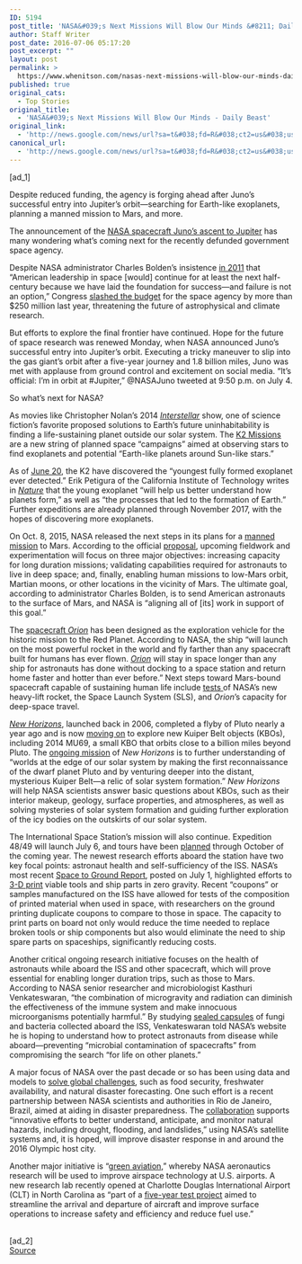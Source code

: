 ```yaml
---
ID: 5194
post_title: 'NASA&#039;s Next Missions Will Blow Our Minds &#8211; Daily Beast'
author: Staff Writer
post_date: 2016-07-06 05:17:20
post_excerpt: ""
layout: post
permalink: >
  https://www.whenitson.com/nasas-next-missions-will-blow-our-minds-daily-beast/
published: true
original_cats:
  - Top Stories
original_title:
  - 'NASA&#039;s Next Missions Will Blow Our Minds - Daily Beast'
original_link:
  - 'http://news.google.com/news/url?sa=t&#038;fd=R&#038;ct2=us&#038;usg=AFQjCNHbWI4ZsC0z6z_gExVksOsYFH4hXg&#038;clid=c3a7d30bb8a4878e06b80cf16b898331&#038;cid=52779145952780&#038;ei=X5R8V4j8N9aMuwKeuKXIDw&#038;url=http://www.thedailybeast.com/articles/2016/07/06/nasa-s-next-missions-will-blow-our-minds.html'
canonical_url:
  - 'http://news.google.com/news/url?sa=t&#038;fd=R&#038;ct2=us&#038;usg=AFQjCNHbWI4ZsC0z6z_gExVksOsYFH4hXg&#038;clid=c3a7d30bb8a4878e06b80cf16b898331&#038;cid=52779145952780&#038;ei=X5R8V4j8N9aMuwKeuKXIDw&#038;url=http://www.thedailybeast.com/articles/2016/07/06/nasa-s-next-missions-will-blow-our-minds.html'
---
```

 [ad_1]
<br><p>Despite reduced funding, the agency is forging ahead after Juno’s successful entry into Jupiter’s orbit—searching for Earth-like exoplanets, planning a manned mission to Mars, and more.</p><div readability="83.351063829787"><div class="wrapper text" readability="24.171974522293"><p>The announcement of the <a href="http://www.thedailybeast.com/cheats/2016/07/04/nasa-s-juno-prepares-to-enter-jupiter.html"><u>NASA spacecraft Juno’s ascent to Jupiter</u></a> has many wondering what’s coming next for the recently defunded government space agency.</p></div><div class="wrapper text" readability="34.591145833333"><p>Despite NASA administrator Charles Bolden’s insistence <a href="http://www.nasa.gov/about/whats_next.html"><u>in 2011</u></a> that “American leadership in space [would] continue for at least the next half-century because we have laid the foundation for success—and failure is not an option,” Congress <a href="http://www.ibtimes.com/nasa-budget-cuts-2015-scientists-criticize-house-spending-bill-threatens-climate-1906459"><u>slashed the budget</u></a> for the space agency by more than $250 million last year, threatening the future of astrophysical and climate research. </p></div><div class="wrapper text" readability="38"><p>But efforts to explore the final frontier have continued. Hope for the future of space research was renewed Monday, when NASA announced Juno’s successful entry into Jupiter’s orbit. Executing a tricky maneuver to slip into the gas giant’s orbit after a five-year journey and 1.8 billion miles, Juno was met with applause from ground control and excitement on social media. “It’s official: I’m in orbit at #Jupiter,” @NASAJuno tweeted at 9:50 p.m. on July 4. </p></div><div class="wrapper text" readability="32"><p>So what’s next for NASA?</p></div><div class="wrapper text" readability="33.854922279793"><p>As movies like Christopher Nolan’s 2014 <a href="http://www.thedailybeast.com/articles/2014/11/07/interstellar-a-2014-space-odyssey.html"><i><u>Interstellar</u></i></a> show, one of science fiction’s favorite proposed solutions to Earth’s future uninhabitability is finding a life-sustaining planet outside our solar system. The <a href="http://keplerscience.arc.nasa.gov/objectives.html"><u>K2 Missions</u></a> are a new string of planned space “campaigns” aimed at observing stars to find exoplanets and potential “Earth-like planets around Sun-like stars.”</p></div><div class="wrapper text" readability="36.834905660377"><p>As of <a href="http://www.nasa.gov/feature/jpl/nasas-k2-finds-newborn-exoplanet-around-young-star"><u>June 20</u></a>, the K2 have discovered the “youngest fully formed exoplanet ever detected.” Erik Petigura of the California Institute of Technology writes in <a href="http://www.nature.com/nature/journal/vaop/ncurrent/full/nature18293.html"><i><u>Nature</u></i></a> that the young exoplanet “will help us better understand how planets form,” as well as “the processes that led to the formation of Earth.” Further expeditions are already planned through November 2017, with the hopes of discovering more exoplanets.</p></div><div class="wrapper text" readability="43.410914927769"><p>On Oct. 8, 2015, NASA released the next steps in its plans for a <a href="http://www.nasa.gov/press-release/nasa-releases-plan-outlining-next-steps-in-the-journey-to-mars"><u>manned mission</u></a> to Mars. According to the official <a href="http://www.nasa.gov/sites/default/files/atoms/files/journey-to-mars-next-steps-20151008_508.pdf"><u>proposal</u></a>, upcoming fieldwork and experimentation will focus on three major objectives: increasing capacity for long duration missions; validating capabilities required for astronauts to live in deep space; and, finally, enabling human missions to low-Mars orbit, Martian moons, or other locations in the vicinity of Mars. The ultimate goal, according to administrator Charles Bolden, is to send American astronauts to the surface of Mars, and NASA is “aligning all of [its] work in support of this goal.”</p></div><div class="wrapper text" readability="36.409017713366"><p>The <a href="https://www.nasa.gov/exploration/systems/sls/multimedia/welding-wonder-completes-hardware-for-first-flight-of-SLS-rocket"><u>spacecraft </u><i><u>Orion</u></i></a> has been designed as the exploration vehicle for the historic mission to the Red Planet. According to NASA, the ship “will launch on the most powerful rocket in the world and fly farther than any spacecraft built for humans has ever flown. <a href="http://www.thedailybeast.com/articles/2014/12/05/nasa-launches-orion-in-fiery-specatacle.html"><i><u>Orion</u></i></a> will stay in space longer than any ship for astronauts has done without docking to a space station and return home faster and hotter than ever before.” Next steps toward Mars-bound spacecraft capable of sustaining human life include <a href="http://www.nasa.gov/image-feature/booster-test-for-space-launch-system-rocket-1"><u>tests </u></a>of NASA’s new heavy-lift rocket, the Space Launch System (SLS), and <i>Orion</i>’s capacity for deep-space travel.<br/></p></div><div class="wrapper text" readability="42.96992481203"><p><a href="http://www.thedailybeast.com/cheats/2016/03/04/clouds-spotted-on-pluto-for-first-time.html"><i><u>New Horizons</u></i></a>, launched back in 2006, completed a flyby of Pluto nearly a year ago and is now <a href="http://www.nasa.gov/feature/nasa-s-new-horizons-team-selects-potential-kuiper-belt-flyby-target"><u>moving on</u></a> to explore new Kuiper Belt objects (KBOs), including 2014 MU69, a small KBO that orbits close to a billion miles beyond Pluto. The <a href="http://www.nasa.gov/mission_pages/newhorizons/overview/index.html"><u>ongoing mission</u></a> of <i>New Horizons</i> is to further understanding of “worlds at the edge of our solar system by making the first reconnaissance of the dwarf planet Pluto and by venturing deeper into the distant, mysterious Kuiper Belt—a relic of solar system formation.” <i>New Horizons</i> will help NASA scientists answer basic questions about KBOs, such as their interior makeup, geology, surface properties, and atmospheres, as well as solving mysteries of solar system formation and guiding further exploration of the icy bodies on the outskirts of our solar system. </p></div><div class="wrapper text" readability="38.256880733945"><p>The International Space Station’s mission will also continue. Expedition 48/49 will launch July 6, and tours have been <a href="https://www.nasa.gov/mission_pages/station/expeditions/future.html"><u>planned</u></a> through October of the coming year. The newest research efforts aboard the station have two key focal points: astronaut health and self-sufficiency of the ISS. NASA’s most recent <a href="https://www.nasa.gov/mission_pages/station/research/index.html"><u>Space to Ground Report</u></a>, posted on July 1, highlighted efforts to <a href="https://www.nasa.gov/mission_pages/station/research/index.html"><u>3-D print</u></a> viable tools and ship parts in zero gravity. Recent “coupons” or samples manufactured on the ISS have allowed for tests of the composition of printed material when used in space, with researchers on the ground printing duplicate coupons to compare to those in space. The capacity to print parts on board not only would reduce the time needed to replace broken tools or ship components but also would eliminate the need to ship spare parts on spaceships, significantly reducing costs. </p></div><div class="wrapper text" readability="38.228232189974"><p>Another critical ongoing research initiative focuses on the health of astronauts while aboard the ISS and other spacecraft, which will prove essential for enabling longer duration trips, such as those to Mars. According to NASA senior researcher and microbiologist Kasthuri Venkateswaran, “the combination of microgravity and radiation can diminish the effectiveness of the immune system and make innocuous microorganisms potentially harmful.” By studying <a href="http://www.nasa.gov/feature/jpl/microbes-in-space-jpl-researcher-explores-tiny-life"><u>sealed capsules</u></a> of fungi and bacteria collected aboard the ISS, Venkateswaran told NASA’s website he is hoping to understand how to protect astronauts from disease while aboard—preventing “microbial contamination of spacecrafts” from compromising the search “for life on other planets.”</p></div><div class="wrapper text" readability="45.221864951768"><p>A major focus of NASA over the past decade or so has been using data and models to <a href="http://www.nasa.gov/content/esd-partners-help-turn-data-into-action"><u>solve global challenges</u></a>, such as food security, freshwater availability, and natural disaster forecasting. One such effort is a recent partnership between NASA scientists and authorities in Rio de Janeiro, Brazil, aimed at aiding in disaster preparedness. The <a href="http://www.nasa.gov/feature/goddard/2016/nasa-to-aid-disaster-preparedness-in-rio-de-janeiro"><u>collaboration</u></a> supports “innovative efforts to better understand, anticipate, and monitor natural hazards, including drought, flooding, and landslides,” using NASA’s satellite systems and, it is hoped, will improve disaster response in and around the 2016 Olympic host city. </p></div><div class="wrapper text" readability="33.006928406467"><p>Another major initiative is “<a href="http://www.nasa.gov/aero/nasa-partners-open-new-research-lab-at-charlotte-airport"><u>green aviation</u></a>,” whereby NASA aeronautics research will be used to improve airspace technology at U.S. airports. A new research lab recently opened at Charlotte Douglas International Airport (CLT) in North Carolina as “part of a <a href="http://www.nasa.gov/feature/ames/nasa-launches-5-year-tech-demo-to-improve-air-traffic-flow-at-airports"><u>five-year test project</u></a> aimed to streamline the arrival and departure of aircraft and improve surface operations to increase safety and efficiency and reduce fuel use.”</p></div></div>
<br>[ad_2]
<br><a href="http://news.google.com/news/url?sa=t&#038;fd=R&#038;ct2=us&#038;usg=AFQjCNHbWI4ZsC0z6z_gExVksOsYFH4hXg&#038;clid=c3a7d30bb8a4878e06b80cf16b898331&#038;cid=52779145952780&#038;ei=X5R8V4j8N9aMuwKeuKXIDw&#038;url=http://www.thedailybeast.com/articles/2016/07/06/nasa-s-next-missions-will-blow-our-minds.html">Source </a>